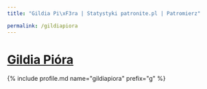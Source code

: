 ```yaml
---
title: "Gildia Pi\xF3ra | Statystyki patronite.pl | Patromierz"

permalink: /gildiapiora
---
```


# [Gildia Pióra](https://patronite.pl/gildiapiora)

{% include profile.md name="gildiapiora" prefix="g" %}
